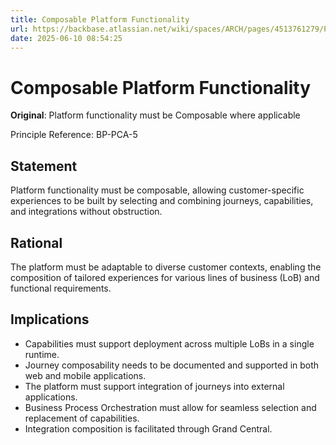 ```yaml
---
title: Composable Platform Functionality
url: https://backbase.atlassian.net/wiki/spaces/ARCH/pages/4513761279/Platform+functionality+must+be+Composable+where+applicable
date: 2025-06-10 08:54:25
---
```


# Composable Platform Functionality

**Original**: Platform functionality must be Composable where applicable

Principle Reference: BP-PCA-5

## Statement

Platform functionality must be composable, allowing customer-specific experiences to be built by selecting and combining journeys, capabilities, and integrations without obstruction.

## Rational

The platform must be adaptable to diverse customer contexts, enabling the composition of tailored experiences for various lines of business (LoB) and functional requirements.

## Implications

- Capabilities must support deployment across multiple LoBs in a single runtime.
- Journey composability needs to be documented and supported in both web and mobile applications.
- The platform must support integration of journeys into external applications.
- Business Process Orchestration must allow for seamless selection and replacement of capabilities.
- Integration composition is facilitated through Grand Central.